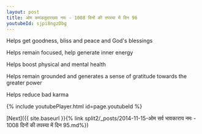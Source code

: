```yaml
---
layout: post
title: ओम कमंडलूदारख्या नमः - 1008 दिनों की तपस्या में दिन 96
youtubeId: sjpi8ngzDbg
---
```

 
 
Helps get goodness, bliss and peace and God's blessings
 
Helps remain focused, help generate inner energy 
 
Helps boost physical and mental health 
 
Helps remain grounded and generates a sense of gratitude towards the greater power 
 
Helps reduce bad karma
 
 
 
 


{% include youtubePlayer.html id=page.youtubeId %}
 
[Next]({{ site.baseurl }}{% link  split2/_posts/2014-11-15-ओम सर्व भावकाराय नमः - 1008 दिनों की तपस्या में दिन 95.md%})
 
